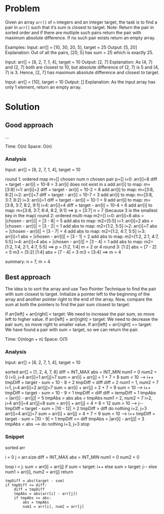 # Problem
Given an array `arr[]` of `n` integers and an integer target, the task is to find a pair in `arr[]` such that it’s sum is closest to target.
Note: Return the pair in sorted order and if there are multiple such pairs return the pair with maximum absolute difference. If no such pair exists return an empty array.

Examples:
Input: arr[] = [10, 30, 20, 5], target = 25
Output: [5, 20]
Explanation: Out of all the pairs, [20, 5] has sum = 25 which is exactly 25.

Input: arr[] = [8, 2, 7, 1, 4], target = 10
Output: [2, 7]
Explanation: As (4, 7) and (2, 7) both are closest to 10, but absolute difference of (2, 7) is 5 and (4, 7) is 3. Hence, [2, 7] has maximum absolute difference and closest to target.

Input: arr[] = [10], target = 10
Output: []
Explanation: As the input array has only 1 element, return an empty array.

# Solution
## Good approach
...

Time: O(n)
Space: O(n)

### Analysis
Input: arr[] = [8, 2, 7, 1, 4], target = 10

round 1:
	ordered map m=[]
	chosen num n
	chosen pair p=[]
	i=0:
		arr[i]=8
		diff = target - arr[i] = 10-8 = 3
		arr[i] does not exist in s
		add arr[i] to map: m=[3:8]
	i=1:
		arr[i]=2
		diff = target - arr[i] = 10-2 = 8
		add arr[i] to map: m=[3:8, 8:2]
	i=2:
		arr[i]=7
		diff = target - arr[i] = 10-7 = 3
		add arr[i] to map: m=[3:8, 3:7, 8:2]
	i=3:
		arr[i]=1
		diff = target - arr[i] = 10-1 = 9
		add arr[i] to map: m=[3:8, 3:7, 8:2, 9:1]
	i=4:
		arr[i]=4
		diff = target - arr[i] = 10-4 = 6
		add arr[i] to map: m=[3:8, 3:7, 6:4, 8:2, 9:1]
	==> p = [3:7]
		n = 7	(because 3 is the smallest key in the map)
round 2:
	ordered multi map m2=[]
	i=0:
		arr[i]=8
		abs = |chosen - arr[i]| = |3 - 8| = 5
		add abs to map: m2=[5:5]
	i=1:
		arr[i]=2
		abs = |chosen - arr[i]| = |3 - 2| = 1
		add abs to map: m2=[1:2, 5:5]
	i=2:
		arr[i]=7
		abs = |chosen - arr[i]| = |3 - 7| = 4
		add abs to map: m2=[1:2, 4:7, 5:5]
	i=3:
		arr[i]=1
		abs = |chosen - arr[i]| = |3 - 1| = 2
		add abs to map: m2=[1:2, 2:1, 4:7, 5:5]
	i=4:
		arr[i]=4
		abs = |chosen - arr[i]| = |3 - 4| = 1
		add abs to map: m2=[1:2, 1:4, 2:1, 4:7, 5:5]
	==> p = [1:2, 1:4]
		m = 2 or 4
round 3:
	[1:2]
		abs = [7 - 2] = 5
		m3 = [5:2]
	[1:4]
		abs = [7 - 4] = 3
		m3 = [3:4]
	==> m = 4

summary: n = 7, m = 4



## Best approach
The idea is to sort the array and use Two Pointer Technique to find the pair with sum closest to target. 
Initialize a pointer left to the beginning of the array and another pointer right to the end of the array.
Now, compare the sum at both the pointers to find the pair sum closest to target:

If arr[left] + arr[right] < target: We need to increase the pair sum, so move left to higher value.
If arr[left] + arr[right] > target: We need to decrease the pair sum, so move right to smaller value.
If arr[left] + arr[right] == target: We have found a pair with sum = target, so we can return the pair.

Time: O(nlogn + n)
Space: O(1)

### Analysis
Input: arr[] = [8, 2, 7, 1, 4], target = 10

sorted arr[] = [1, 2, 4, 7, 8]
diff = INT_MAX
abs = INT_MIN
num1 = 0
num2 = 0
i=0, j=4
	arr[i]=1
	arr[j]=7
	sum = arr[i] + arr[j] = 1 + 7 = 8
		sum < 10  --> i++
	tmpDiff = target - sum = 10 - 8 = 2
	tmpDiff < diff
		diff = 2
		num1 = 1, num2 = 7
i=1, j=4
	arr[i]=2
	arr[j]=7
	sum = arr[i] + arr[j] = 2 + 7 = 9
		sum < 10  --> i++
	tmpDiff = target - sum = 10 - 9 = 1
	tmpDiff < diff
		diff = tempDiff = 1
		tmpAbs = |arr[i] - arr[j]| = 5
		tmpAbs > abs
			abs = tmpAbs
			num1 = 2, num2 = 7
i=2, j=4
	arr[i]=4
	arr[j]=8
	sum = arr[i] + arr[j] = 4 + 8 = 12
		sum > 10  --> j--
	tmpDiff = target - sum = |10 - 12| = 2
	tmpDiff > diff
		do nothing
i=2, j=3
	arr[i]=4
	arr[j]=7
	sum = arr[i] + arr[j] = 4 + 7 = 9
		sum < 10  --> i++
	tmpDiff = target - sum = |10 - 9| = 1
	tmpDiff == diff
		tmpAbs = |arr[i] - arr[j]| = 3
		tmpAbs < abs
			--> do nothing
i=3, j=3
	stop

### Snippet

sorted arr

i = 0
j = arr.size
diff = INT_MAX
abs = INT_MIN
num1 = 0
num2 = 0

loop i < j:
	sum = arr[i] + arr[j]
	if sum < target:
		i++
	else sum > target:
		j--
	else
		num1 = arr[i], num2 = arr[j]
		return

	tmpDiff = abs(target - sum)
	if tmpDiff <= diff:
		diff = tmpDiff
		tmpAbs = abs(arr[i] - arr[j])
		if tmpAbs >= abs:
			abs = tmpAbs
			num1 = arr[i], num2 = arr[j]